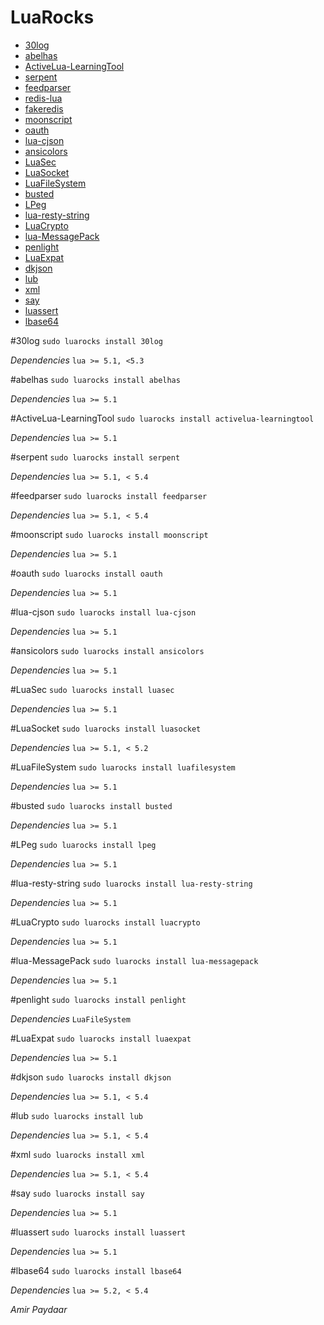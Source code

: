 # LuaRocks

* [30log](#30log)
* [abelhas](#abelhas)
* [ActiveLua-LearningTool](#ActiveLua-LearningTool)
* [serpent](#serpent)
* [feedparser](#feedparser)
* [redis-lua](#redis-lua)
* [fakeredis](#fakeredis)
* [moonscript](#moonscript)
* [oauth](#oauth)
* [lua-cjson](#lua-cjson)
* [ansicolors](#ansicolors)
* [LuaSec](#LuaSec)
* [LuaSocket](#LuaSocket)
* [LuaFileSystem](#LuaFileSystem)
* [busted](#busted)
* [LPeg](#LPeg)
* [lua-resty-string](#lua-resty-string)
* [LuaCrypto](#LuaCrypto)
* [lua-MessagePack](#lua-MessagePack)
* [penlight](#penlight)
* [LuaExpat](#LuaExpat)
* [dkjson](#dkjson)
* [lub](#lub)
* [xml](#xml)
* [say](#say)
* [luassert](#luassert)
* [lbase64](#lbase64)


#30log
`sudo luarocks install 30log`

*Dependencies*
`lua >= 5.1, <5.3`

#abelhas
`sudo luarocks install abelhas`

*Dependencies*
`lua >= 5.1`

#ActiveLua-LearningTool
`sudo luarocks install activelua-learningtool`

*Dependencies*
`lua >= 5.1`

#serpent
`sudo luarocks install serpent`

*Dependencies*
`lua >= 5.1, < 5.4`

#feedparser
`sudo luarocks install feedparser`

*Dependencies*
`lua >= 5.1, < 5.4`

#moonscript
`sudo luarocks install moonscript`

*Dependencies*
`lua >= 5.1`

#oauth
`sudo luarocks install oauth`

*Dependencies*
`lua >= 5.1`

#lua-cjson
`sudo luarocks install lua-cjson`

*Dependencies*
`lua >= 5.1`

#ansicolors
`sudo luarocks install ansicolors`

*Dependencies*
`lua >= 5.1`

#LuaSec
`sudo luarocks install luasec`

*Dependencies*
`lua >= 5.1`

#LuaSocket
`sudo luarocks install luasocket`

*Dependencies*
`lua >= 5.1, < 5.2`

#LuaFileSystem
`sudo luarocks install luafilesystem`

*Dependencies*
`lua >= 5.1`

#busted
`sudo luarocks install busted`

*Dependencies*
`lua >= 5.1`

#LPeg
`sudo luarocks install lpeg`

*Dependencies*
`lua >= 5.1`

#lua-resty-string
`sudo luarocks install lua-resty-string`

*Dependencies*
`lua >= 5.1`

#LuaCrypto
`sudo luarocks install luacrypto`

*Dependencies*
`lua >= 5.1`

#lua-MessagePack
`sudo luarocks install lua-messagepack`

*Dependencies*
`lua >= 5.1`

#penlight
`sudo luarocks install penlight`

*Dependencies*
`LuaFileSystem`

#LuaExpat
`sudo luarocks install luaexpat`

*Dependencies*
`lua >= 5.1`

#dkjson
`sudo luarocks install dkjson`

*Dependencies*
`lua >= 5.1, < 5.4`

#lub
`sudo luarocks install lub`

*Dependencies*
`lua >= 5.1, < 5.4`

#xml
`sudo luarocks install xml`

*Dependencies*
`lua >= 5.1, < 5.4`

#say
`sudo luarocks install say`

*Dependencies*
`lua >= 5.1`

#luassert
`sudo luarocks install luassert`

*Dependencies*
`lua >= 5.1`

#lbase64
`sudo luarocks install lbase64`

*Dependencies*
`lua >= 5.2, < 5.4`



_Amir Paydaar_
